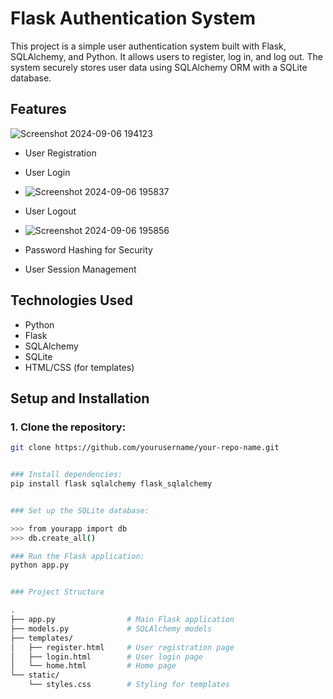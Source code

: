# Flask Authentication System

This project is a simple user authentication system built with Flask, SQLAlchemy, and Python. It allows users to register, log in, and log out. The system securely stores user data using SQLAlchemy ORM with a SQLite database.

## Features

![Screenshot 2024-09-06 194123](https://github.com/user-attachments/assets/9222e749-27e5-43a9-995f-6ebffff337e8)




- User Registration



- User Login
- ![Screenshot 2024-09-06 195837](https://github.com/user-attachments/assets/5b961388-4cec-42b1-8749-084a8980ef22)    
- User Logout
- ![Screenshot 2024-09-06 195856](https://github.com/user-attachments/assets/0c349c2f-d038-4f85-ae2d-22b1f15a5bf2)

- Password Hashing for Security
- User Session Management

## Technologies Used

- Python
- Flask
- SQLAlchemy
- SQLite
- HTML/CSS (for templates)

## Setup and Installation

### 1. Clone the repository:
```bash
git clone https://github.com/yourusername/your-repo-name.git


### Install dependencies:
pip install flask sqlalchemy flask_sqlalchemy


### Set up the SQLite database:

>>> from yourapp import db
>>> db.create_all()

### Run the Flask application:
python app.py


### Project Structure

.
├── app.py                # Main Flask application
├── models.py             # SQLAlchemy models
├── templates/
│   ├── register.html     # User registration page
│   ├── login.html        # User login page
│   └── home.html         # Home page
└── static/
    └── styles.css        # Styling for templates
